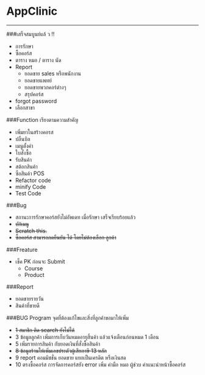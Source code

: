 # AppClinic
----------------------
###เสร็จสมบูนย์แล้ ว !!
- การรักษา
- ซื้อคอร์ส
- ตาราง หมอ / ตาราง นัด
- Report
    - ยอดขาย sales หรือพนักงาน
    - ยอดขายแพทย์
    - ยอดขายพวกคอร์ต่างๆ
    - สรุปคอร์ส
- forgot password
- เลือกสาขา

###Function เรียงตามความสำคัญ
- เพิ่มยาในสร้างคอรส
- ปลิ้นบิล
- เมนูตั้งค่า
- ใบสั่งซื้อ
- รับสินค้า
- สต้อกสินค้า
- ซือสินค้า POS
- Refactor code
- minify Code
- Test Code


###Bug
+ สถานะการรักษาคอร์สยังไม่อัพเดท เมื่อรักษา เสร็จเรียบร้อยแล้ว
+ ~~บัก้เมนู~~
+ ~~Scratch this.~~
+ ~~ซื้อคอร์ส สามารถกดยืนยัน ได้ โดยไม่ต้องเลือก ลูกค้า~~

###Freature
+ เช็ค PK ก่อนจะ Submit
    - Course
    - Product

###Report
+ ยอดขายรายวัน
+ สินค้าที่ขายดี

###BUG Program จุดที่ต้องแก้ไขและสิ่งที่ลูกค้าขอมาให้เพิ่ม
+ ~~1 สมาชิก ติด search ยังไม่ได้~~
+ 3 ข้อมูลลูกค้า เพิ่มการเก็บวันหมดอายุสิ้นค้า แล้วแจ้งเตือนก่อนหมด 1 เดือน
+ 5 เพิ่มรายการสินค้า กับยอดเงินที่สั่งซื้อสินค้า
+ ~~8 ข้อมูลร้านให้เพิ่มเลขประตัวผู้เสียภาษี 13 หลัก~~
+ 9 report คอมมิชชั่น ยอดขาย แยกเป็นเครดิต หรือเงินสด
+ 10 ตรงซื้อคอร์ส การจัดการคอร์สยัง error
เพิ่ม ค่ามือ หมอ ผู้ช่วบ ค่าแนะนำหน้าซื้อคอร์ส